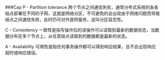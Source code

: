 ###Cap
P - Partition tolerance
两个节点之间通信失败，通常分布式系统的各各结点部署在不同的子网，这就是网络分区，不可避免的会出现由于网络问题而导致结点之间通信失败，此时仍可对外提供服务，这叫分区容忍性。

C - Consistency
一致性是指写操作后的读操作可以读取到最新的数据状态，当数据分布在多个节点上，从任意结点读取到的数据都是最新的状态。 


A - Availability
可用性是指任何事务操作都可以得到响应结果，且不会出现响应超时或响应错误。
